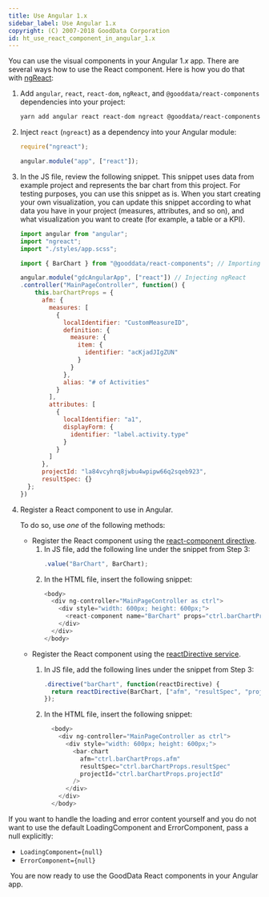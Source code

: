 ```yaml
---
title: Use Angular 1.x
sidebar_label: Use Angular 1.x
copyright: (C) 2007-2018 GoodData Corporation
id: ht_use_react_component_in_angular_1.x
---
```


You can use the visual components in your Angular 1._x_ app. There are several ways how to use the React component. Here is how you do that with [ngReact](http://ngreact.github.io/ngReact/):

1. Add `angular`, `react`, `react-dom`, `ngReact`, and `@gooddata/react-components` dependencies into your project:
    ```bash
    yarn add angular react react-dom ngreact @gooddata/react-components
    ```

2. Inject `react` \(`ngreact`\) as a dependency into your Angular module:
    ```javascript
    require("ngreact");

    angular.module("app", ["react"]);
    ```

3. In the JS file, review the following snippet.
   This snippet uses data from example project and represents the bar chart from this project. For testing purposes, you can use this snippet as is.
   When you start creating your own visualization, you can update this snippet according to what data you have in your project \(measures, attributes, and so on\), and what visualization you want to create \(for example, a table or a KPI\).
    ```javascript
    import angular from "angular";
    import "ngreact";
    import "./styles/app.scss";

    import { BarChart } from "@gooddata/react-components"; // Importing the required components

    angular.module("gdcAngularApp", ["react"]) // Injecting ngReact
    .controller("MainPageController", function() {
        this.barChartProps = {
          afm: {
            measures: [
              {
                localIdentifier: "CustomMeasureID",
                definition: {
                  measure: {
                    item: {
                      identifier: "acKjadJIgZUN"
                    }
                  }
                },
                alias: "# of Activities"
              }
            ],
            attributes: [
              {
                localIdentifier: "a1",
                displayForm: {
                  identifier: "label.activity.type"
                }
              }
            ]
          },
          projectId: "la84vcyhrq8jwbu4wpipw66q2sqeb923",
          resultSpec: {}
      };
    })
    ```

4. Register a React component to use in Angular.

   To do so, use _one_ of the following methods:
   * Register the React component using the
     [react-component directive](https://github.com/ngReact/ngReact#the-react-component-directive).
     1. In JS file, add the following line under the snippet from Step 3:
        ```javascript
        .value("BarChart", BarChart);
        ```
     2. In the HTML file, insert the following snippet:
        ```javascript
        <body>
          <div ng-controller="MainPageController as ctrl">
            <div style="width: 600px; height: 600px;">
              <react-component name="BarChart" props="ctrl.barChartProps"/>
            </div>
          </div>
        </body>
        ```
   * Register the React component using the
     [reactDirective service](https://github.com/ngReact/ngReact#the-reactdirective-service).
     1. In JS file, add the following lines under the snippet from Step 3:
        ```javascript
        .directive("barChart", function(reactDirective) {
          return reactDirective(BarChart, ["afm", "resultSpec", "projectId"]);
        });
        ```

     2. In the HTML file, insert the following snippet:
        ```javascript
          <body>
            <div ng-controller="MainPageController as ctrl">
              <div style="width: 600px; height: 600px;">
                <bar-chart
                  afm="ctrl.barChartProps.afm"
                  resultSpec="ctrl.barChartProps.resultSpec"
                  projectId="ctrl.barChartProps.projectId"
                />
              </div>
            </div>
          </body>
        ```

If you want to handle the loading and error content yourself and you do not want to use the default LoadingComponent and ErrorComponent, pass a null explicitly:

* `LoadingComponent={null}`
* `ErrorComponent={null}`

 You are now ready to use the GoodData React components in your Angular app.
